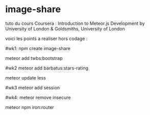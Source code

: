 # image-share
tuto du cours Coursera : Introduction to Meteor.js Development by University of London &amp; Goldsmiths, University of London

voici les points a realiser hors codage :


#wk1:
npm create image-share 

meteor add twbs:bootstrap


#wk2
meteor add barbatus:stars-rating

meteor update less


#wk3
meteor add session


#wk4:
meteor remove insecure

meteor npm iron:router

